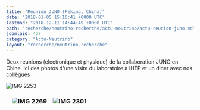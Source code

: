 ```yaml
---
title: "Réunion JUNO (Peking, China)"
date: "2018-01-05 15:16:41 +0000 UTC"
lastmod: "2018-12-11 14:44:49 +0000 UTC"
path: "recherche/neutrino-recherche/actu-neutrino/actu-reunion-juno.md"
joomlaid: 437
category: "Actu-Neutrino"
layout: "recherche/neutrino-recherche"
---
```

Deux reunions (electronique et physique) de la collaboration JUNO en Chine. Ici des photos d'une visite du laboratoire à IHEP et un diner avec nos collègues  

![IMG 2253](images/Recherche/neutrino/JUNO/gallery/July2017/IMG_2253.JPG "Large PMT (20")

###     ![IMG 2269](images/Recherche/neutrino/JUNO/gallery/July2017/IMG_2269.jpg "Dark room for the test of the Large PMT")    ![IMG 2301](images/Recherche/neutrino/JUNO/gallery/July2017/IMG_2301.jpg "Enjoying a good dinner with some colleagues ")
